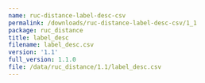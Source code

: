 ```yaml
---
name: ruc-distance-label-desc-csv
permalink: /downloads/ruc-distance-label-desc-csv/1_1
package: ruc_distance
title: label_desc
filename: label_desc.csv
version: '1.1'
full_version: 1.1.0
file: /data/ruc_distance/1.1/label_desc.csv
---
```

